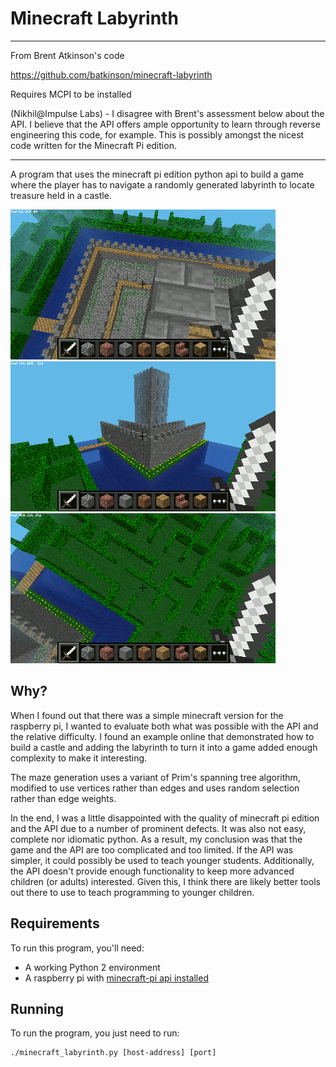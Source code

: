 # Minecraft Labyrinth
______

From Brent Atkinson's code 

https://github.com/batkinson/minecraft-labyrinth

Requires MCPI to be installed

(Nikhil@Impulse Labs) - I disagree with Brent's assessment below about the API. I believe that the API offers ample opportunity to learn through reverse engineering this code, for example. This is possibly amongst the nicest code written for the Minecraft Pi edition. 
___

A program that uses the minecraft pi edition python api to build a game where
the player has to navigate a randomly generated labyrinth to locate treasure
held in a castle.

![Screenshot 1](screenshots/screenshot1.png?raw=true)
![Screenshot 2](screenshots/screenshot2.png?raw=true)
![Screenshot 3](screenshots/screenshot3.png?raw=true)

## Why?

When I found out that there was a simple minecraft version for the raspberry pi,
I wanted to evaluate both what was possible with the API and the relative
difficulty. I found an example online that demonstrated how to build a castle
and adding the labyrinth to turn it into a game added enough complexity to make
it interesting.

The maze generation uses a variant of Prim's spanning tree algorithm, modified
to use vertices rather than edges and uses random selection rather than edge 
weights.

In the end, I was a little disappointed with the quality of minecraft pi edition
and the API due to a number of prominent defects. It was also not easy, complete
nor idiomatic python. As a result, my conclusion was that the game and the API
are too complicated and too limited. If the API was simpler, it could possibly
be used to teach younger students. Additionally, the API doesn't provide enough
functionality to keep more advanced children (or adults) interested.  Given
this, I think there are likely better tools out there to use to teach
programming to younger children.

## Requirements

To run this program, you'll need:

  * A working Python 2 environment
  * A raspberry pi with [minecraft-pi api installed](http://www.raspberrypi-spy.co.uk/2013/10/how-to-setup-minecraft-on-the-raspberry-pi/)

## Running

To run the program, you just need to run:

```
./minecraft_labyrinth.py [host-address] [port]
```

